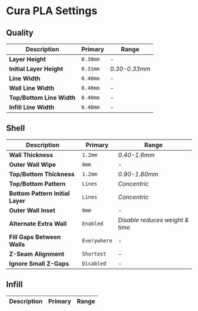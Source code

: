 # Cura PLA Settings

## Quality
Description | Primary | Range
--- | --- | ---
**Layer Height** | `0.30mm` | -
**Initial Layer Height** | `0.31mm` | *0.30-0.33mm*
**Line Width** | `0.40mm` | -
**Wall Line Width** | `0.40mm` | -
**Top/Bottom Line Width** | `0.40mm` | -
**Infill Line Width** | `0.40mm` | -

## Shell
Description | Primary | Range
--- | --- | ---
**Wall Thickness** | `1.2mm` | *0.40-1.6mm*
**Outer Wall Wipe** | `0mm` | -
**Top/Bottom Thickness** | `1.2mm` | *0.90-1.80mm*
**Top/Bottom Pattern** | `Lines` | *Concentric*
**Bottom Pattern Initial Layer** | `Lines` | *Concentric*
**Outer Wall Inset** | `0mm` | -
**Alternate Extra Wall** | `Enabled` | *Disable reduces weight & time*
**Fill Gaps Between Walls** | `Everywhere` | -
**Z-Seam Alignment** | `Shortest` | -
**Ignore Small Z-Gaps** | `Disabled` | -

## Infill
Description | Primary | Range
--- | --- | ---
